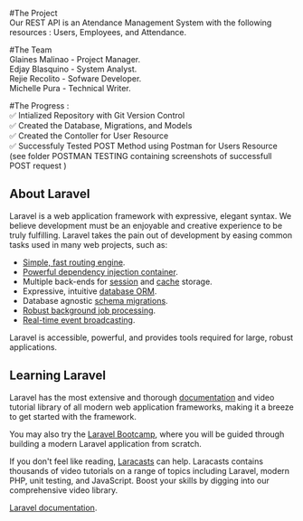 #The Project  
Our REST API is an Atendance Management System with the following resources : Users, Employees, and Attendance. 

#The Team  
Glaines Malinao - Project Manager.   
Edjay Blasquino - System Analyst.  
Rejie Recolito  - Sofware Developer.  
Michelle Pura   - Technical Writer.  

#The Progress :  
✅ Intialized Repository with Git Version Control  
✅ Created the Database, Migrations, and Models  
✅ Created the Contoller for User Resource  
✅ Successfuly Tested POST Method using Postman for Users Resource (see folder POSTMAN TESTING containing screenshots of successfull POST request )  









## About Laravel

Laravel is a web application framework with expressive, elegant syntax. We believe development must be an enjoyable and creative experience to be truly fulfilling. Laravel takes the pain out of development by easing common tasks used in many web projects, such as:

- [Simple, fast routing engine](https://laravel.com/docs/routing).
- [Powerful dependency injection container](https://laravel.com/docs/container).
- Multiple back-ends for [session](https://laravel.com/docs/session) and [cache](https://laravel.com/docs/cache) storage.
- Expressive, intuitive [database ORM](https://laravel.com/docs/eloquent).
- Database agnostic [schema migrations](https://laravel.com/docs/migrations).
- [Robust background job processing](https://laravel.com/docs/queues).
- [Real-time event broadcasting](https://laravel.com/docs/broadcasting).

Laravel is accessible, powerful, and provides tools required for large, robust applications.

## Learning Laravel

Laravel has the most extensive and thorough [documentation](https://laravel.com/docs) and video tutorial library of all modern web application frameworks, making it a breeze to get started with the framework.

You may also try the [Laravel Bootcamp](https://bootcamp.laravel.com), where you will be guided through building a modern Laravel application from scratch.

If you don't feel like reading, [Laracasts](https://laracasts.com) can help. Laracasts contains thousands of video tutorials on a range of topics including Laravel, modern PHP, unit testing, and JavaScript. Boost your skills by digging into our comprehensive video library.

[Laravel documentation](https://laravel.com/docs/contributions).
